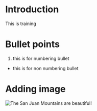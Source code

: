 # Introduction
This is training 
# Bullet points
1. this is for numbering bullet
* this is for non numbering bullet
# Adding image 

![The San Juan Mountains are beautiful!](file:///C:/Users/rssyed/OneDrive%20-%20ANSYS,%20Inc/Desktop/pics/github.PNG "San Juan Mountains")
